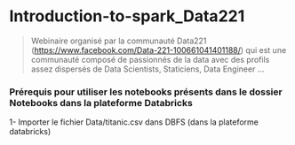 # Introduction-to-spark_Data221

> Webinaire organisé par la communauté Data221 (https://www.facebook.com/Data-221-100661041401188/) qui est une communauté composé de passionnés de la data avec des  profils assez dispersés de Data Scientists, Staticiens, Data Engineer ...


### Prérequis pour utiliser les notebooks présents dans le dossier __Notebooks__ dans la plateforme Databricks

1- Importer le fichier Data/titanic.csv dans DBFS (dans la plateforme databricks)
